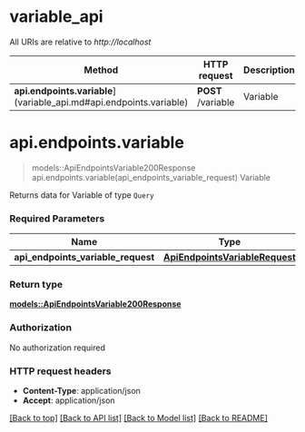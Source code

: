 # variable_api

All URIs are relative to *http://localhost*

Method | HTTP request | Description
------------- | ------------- | -------------
**api.endpoints.variable**](variable_api.md#api.endpoints.variable) | **POST** /variable | Variable


# **api.endpoints.variable**
> models::ApiEndpointsVariable200Response api.endpoints.variable(api_endpoints_variable_request)
Variable

Returns data for Variable of type `Query`

### Required Parameters

Name | Type | Description  | Notes
------------- | ------------- | ------------- | -------------
  **api_endpoints_variable_request** | [**ApiEndpointsVariableRequest**](ApiEndpointsVariableRequest.md)|  | 

### Return type

[**models::ApiEndpointsVariable200Response**](api_endpoints_variable_200_response.md)

### Authorization

No authorization required

### HTTP request headers

 - **Content-Type**: application/json
 - **Accept**: application/json

[[Back to top]](#) [[Back to API list]](../README.md#documentation-for-api-endpoints) [[Back to Model list]](../README.md#documentation-for-models) [[Back to README]](../README.md)

